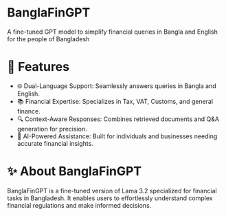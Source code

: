 # BanglaFinGPT
A fine-tuned GPT model to simplify financial queries in Bangla and English for the people of Bangladesh

# 🚀 Features
* 🌐 Dual-Language Support: Seamlessly answers queries in Bangla and English.
* 📚 Financial Expertise: Specializes in Tax, VAT, Customs, and general finance.
* 🔍 Context-Aware Responses: Combines retrieved documents and Q&A generation for precision.
* 🤖 AI-Powered Assistance: Built for individuals and businesses needing accurate financial insights.

# ✨ About BanglaFinGPT
BanglaFinGPT is a fine-tuned version of Lama 3.2  specialized for financial tasks in Bangladesh. It enables users to effortlessly understand complex financial regulations and make informed decisions.
